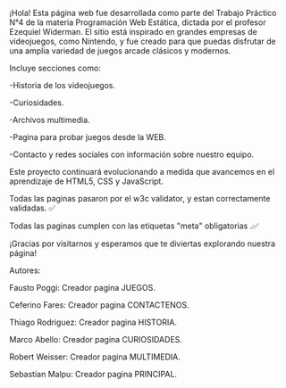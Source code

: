 ¡Hola!
Esta página web fue desarrollada como parte del Trabajo Práctico N°4 de la materia Programación Web Estática, dictada por el profesor Ezequiel Widerman.
El sitio está inspirado en grandes empresas de videojuegos, como Nintendo, y fue creado para que puedas disfrutar de una amplia variedad de juegos arcade clásicos y modernos.

Incluye secciones como:

-Historia de los videojuegos.

-Curiosidades.

-Archivos multimedia.

-Pagina para probar juegos desde la WEB.

-Contacto y redes sociales con información sobre nuestro equipo.

Este proyecto continuará evolucionando a medida que avancemos en el aprendizaje de HTML5, CSS y JavaScript.

Todas las paginas pasaron por el w3c validator, y estan correctamente validadas. ✅

Todas las paginas cumplen con las etiquetas "meta" obligatorias .✅

¡Gracias por visitarnos y esperamos que te diviertas explorando nuestra página!

Autores:

Fausto Poggi: Creador pagina JUEGOS.

Ceferino Fares: Creador pagina CONTACTENOS.

Thiago Rodriguez: Creador pagina HISTORIA.

Marco Abello: Creador pagina CURIOSIDADES.

Robert Weisser: Creador pagina MULTIMEDIA.

Sebastian Malpu: Creador pagina PRINCIPAL.
